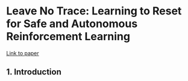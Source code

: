 # Leave No Trace: Learning to Reset for Safe and Autonomous Reinforcement Learning

[Link to paper](https://arxiv.org/abs/1711.06782)



## 1. Introduction

